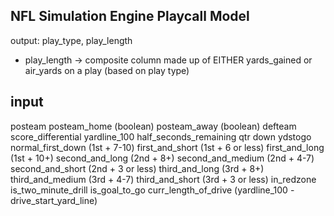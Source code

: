 ## NFL Simulation Engine Playcall Model

output: play_type, play_length
- play_length -> composite column made up of EITHER yards_gained or air_yards on a play (based on play type)

input
---
posteam
posteam_home (boolean)
posteam_away (boolean)
defteam
score_differential
yardline_100
half_seconds_remaining
qtr
down
ydstogo
normal_first_down (1st + 7-10)
first_and_short (1st + 6 or less)
first_and_long (1st + 10+)
second_and_long (2nd + 8+)
second_and_medium (2nd + 4-7)
second_and_short (2nd + 3 or less)
third_and_long (3rd + 8+)
third_and_medium (3rd + 4-7)
third_and_short (3rd + 3 or less)
in_redzone
is_two_minute_drill
is_goal_to_go
curr_length_of_drive (yardline_100 - drive_start_yard_line)
